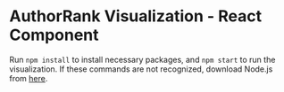 # AuthorRank Visualization - React Component

Run `npm install` to install necessary packages, and `npm start` to run the visualization. If these commands are not recognized, download Node.js from [here](https://nodejs.org/en/download/).